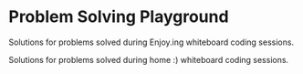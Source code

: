 # Problem Solving Playground

Solutions for problems solved during Enjoy.ing whiteboard coding sessions.

Solutions for problems solved during home :) whiteboard coding sessions.

